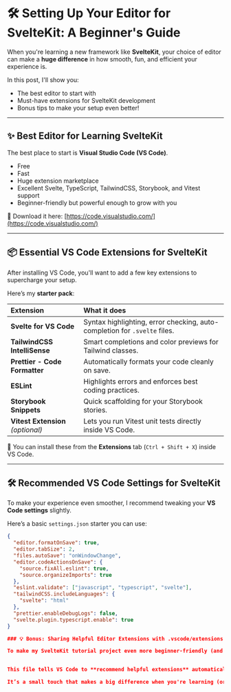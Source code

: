 # 🛠 Setting Up Your Editor for SvelteKit: A Beginner's Guide

When you're learning a new framework like **SvelteKit**, your choice of editor can make a **huge difference** in how smooth, fun, and efficient your experience is.

In this post, I'll show you:

- The best editor to start with
- Must-have extensions for SvelteKit development
- Bonus tips to make your setup even better!

---

## ✨ Best Editor for Learning SvelteKit

The best place to start is **Visual Studio Code (VS Code)**.

- Free
- Fast
- Huge extension marketplace
- Excellent Svelte, TypeScript, TailwindCSS, Storybook, and Vitest support
- Beginner-friendly but powerful enough to grow with you

🔗 Download it here: [https://code.visualstudio.com/](https://code.visualstudio.com/)

---

## 📦 Essential VS Code Extensions for SvelteKit

After installing VS Code, you'll want to add a few key extensions to supercharge your setup.

Here’s my **starter pack**:

| **Extension**                  | **What it does**                                          |
|:--------------------------------|:----------------------------------------------------------|
| **Svelte for VS Code**           | Syntax highlighting, error checking, auto-completion for `.svelte` files. |
| **TailwindCSS IntelliSense**     | Smart completions and color previews for Tailwind classes. |
| **Prettier - Code Formatter**    | Automatically formats your code cleanly on save. |
| **ESLint**                       | Highlights errors and enforces best coding practices. |
| **Storybook Snippets**            | Quick scaffolding for your Storybook stories. |
| **Vitest Extension** *(optional)*| Lets you run Vitest unit tests directly inside VS Code. |

🔎 You can install these from the **Extensions** tab (`Ctrl + Shift + X`) inside VS Code.

---

## 🛠 Recommended VS Code Settings for SvelteKit

To make your experience even smoother, I recommend tweaking your **VS Code settings** slightly.

Here’s a basic `settings.json` starter you can use:

```json
{
  "editor.formatOnSave": true,
  "editor.tabSize": 2,
  "files.autoSave": "onWindowChange",
  "editor.codeActionsOnSave": {
    "source.fixAll.eslint": true,
    "source.organizeImports": true
  },
  "eslint.validate": ["javascript", "typescript", "svelte"],
  "tailwindCSS.includeLanguages": {
    "svelte": "html"
  },
  "prettier.enableDebugLogs": false,
  "svelte.plugin.typescript.enable": true
}

### 💡 Bonus: Sharing Helpful Editor Extensions with .vscode/extensions.json

To make my SvelteKit tutorial project even more beginner-friendly (and easier to maintain), I added a file called: .vscode/extensions.json


This file tells VS Code to **recommend helpful extensions** automatically when someone opens the project. If you're following along or sharing this repo with others, they’ll be prompted to install the right tools — like the Svelte language support, Prettier, TailwindCSS IntelliSense, and even Storybook snippets.

It’s a small touch that makes a big difference when you're learning (or collaborating later), and it helps keep the whole coding environment **consistent, smooth, and ready-to-code.**




